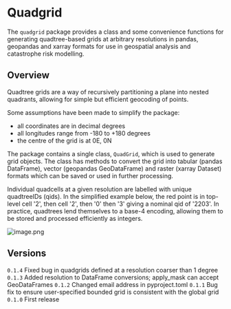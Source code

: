 # Quadgrid
The `quadgrid` package provides a class and some convenience functions 
for generating quadtree-based grids at arbitrary resolutions in pandas, geopandas and xarray formats for use in geospatial analysis and catastrophe risk modelling. 

## Overview
Quadtree grids are a way of recursively partitioning a plane into
nested quadrants, allowing for simple but efficient geocoding of
points.

Some assumptions have been made to simplify the package:
- all coordinates are in decimal degrees
- all longitudes range from -180 to +180 degrees
- the centre of the grid is at 0E, 0N

The package contains a single class, `QuadGrid`, which is used to
generate grid objects. The class has methods to convert the grid into
tabular (pandas DataFrame), vector (geopandas GeoDataFrame) and raster
(xarray Dataset) formats which can be saved or used in further processing.

Individual quadcells at a given resolution are labelled with unique
quadtreeIDs (qids). In the simplified example below, the red point is in top-level cell '2', then cell '2', then '0' then '3' giving a nominal qid of '2203'. In practice, quadtrees lend themselves to a base-4 encoding, allowing them to be stored and processed efficiently as integers.

![image.png](README_files/1bd03ad7-9b47-4b9b-b497-5a05cf2ba6cd.png)

## Versions
`0.1.4` Fixed bug in quadgrids defined at a resolution coarser than 1 degree
`0.1.3` Added resolution to DataFrame conversions; apply_mask can accept GeoDataFrames
`0.1.2` Changed email address in pyproject.toml
`0.1.1` Bug fix to ensure user-specified bounded grid is consistent with the global grid
`0.1.0` First release

